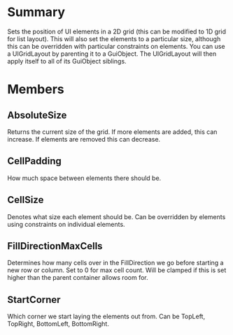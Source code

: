 # Summary
Sets the position of UI elements in a 2D grid (this can be modified to 1D grid for list layout). This will also set the elements to a particular size, although this can be overridden with particular constraints on elements. You can use a UIGridLayout by parenting it to a GuiObject. The UIGridLayout will then apply itself to all of its GuiObject siblings.

# Members

## AbsoluteSize
Returns the current size of the grid. If more elements are added, this can increase. If elements are removed this can decrease.

## CellPadding
How much space between elements there should be.

## CellSize
Denotes what size each element should be. Can be overridden by elements using constraints on individual elements.

## FillDirectionMaxCells
Determines how many cells over in the FillDirection we go before starting a new row or column. Set to 0 for max cell count.  Will be clamped if this is set higher than the parent container allows room for.

## StartCorner
Which corner we start laying the elements out from. Can be TopLeft, TopRight, BottomLeft, BottomRight.